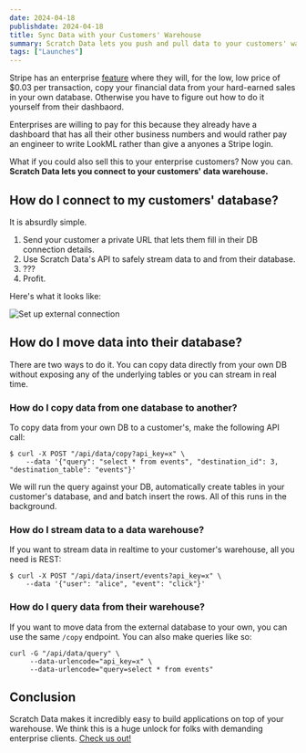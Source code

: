 ```yaml
---
date: 2024-04-18
publishdate: 2024-04-18
title: Sync Data with your Customers' Warehouse
summary: Scratch Data lets you push and pull data to your customers' warehouse.
tags: ["Launches"]
---
```


Stripe has an enterprise [feature](https://stripe.com/data-pipeline) where they will, for
the low, low price of $0.03 per transaction, copy your financial data from
your hard-earned sales in your own database. Otherwise you have to figure out how to do 
it yourself from their dashbaord.

Enterprises are willing to pay for this because they already have a dashboard that has
all their other business numbers and would rather pay an engineer to write LookML rather
than give a anyones a Stripe login.

What if you could also sell this to your enterprise customers? Now you can.
**Scratch Data lets you connect to your customers' data warehouse.**

## How do I connect to my customers' database?

It is absurdly simple.

1. Send your customer a private URL that lets them fill in their DB connection details.
2. Use Scratch Data's API to safely stream data to and from their database.
3. ???
4. Profit.

Here's what it looks like:

![Set up external connection](setup_connection.gif)

## How do I move data into their database?

There are two ways to do it. You can copy data directly from your own DB without 
exposing any of the underlying tables or you can stream in real time.

### How do I copy data from one database to another?

To copy data from your own DB to a customer's, make the following API call:

```
$ curl -X POST "/api/data/copy?api_key=x" \
    --data '{"query": "select * from events", "destination_id": 3, "destination_table": "events"}'
```

We will run the query against your DB, automatically create tables in your customer's database, and
and batch insert the rows. All of this runs in the background.

### How do I stream data to a data warehouse?

If you want to stream data in realtime to your customer's warehouse, all you need is REST:

```
$ curl -X POST "/api/data/insert/events?api_key=x" \
    --data '{"user": "alice", "event": "click"}'
```

### How do I query data from their warehouse?

If you want to move data from the external database to your own, you can use the same `/copy` endpoint. 
You can also make queries like so:

```
curl -G "/api/data/query" \
     --data-urlencode="api_key=x" \
     --data-urlencode="query=select * from events" 
```

## Conclusion

Scratch Data makes it incredibly easy to build applications on top of 
your warehouse. We think this is a huge unlock for folks with demanding
enterprise clients. [Check us out!](https://app.scratchdata.com?source=sync-data-with-customers)
